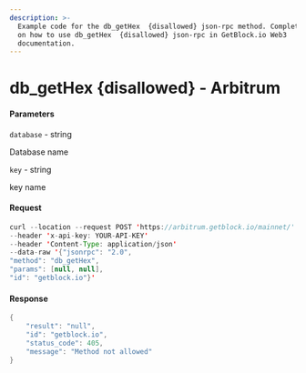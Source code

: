 ```yaml
---
description: >-
  Example code for the db_getHex  {disallowed} json-rpc method. Сomplete guide
  on how to use db_getHex  {disallowed} json-rpc in GetBlock.io Web3
  documentation.
---
```


# db\_getHex {disallowed} - Arbitrum

#### Parameters

`database` - string

Database name

`key` - string

key name

#### Request

```java
curl --location --request POST 'https://arbitrum.getblock.io/mainnet/' 
--header 'x-api-key: YOUR-API-KEY' 
--header 'Content-Type: application/json' 
--data-raw '{"jsonrpc": "2.0",
"method": "db_getHex",
"params": [null, null],
"id": "getblock.io"}'
```

#### Response

```java
{
    "result": "null",
    "id": "getblock.io",
    "status_code": 405,
    "message": "Method not allowed"
}
```

